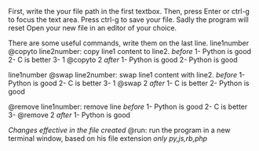 First, write the your file path in the first textbox.
Then, press Enter or ctrl-g to focus the text area.
Press ctrl-g to save your file. Sadly the program will reset
Open your new file in an editor of your choice.

There are some useful commands, write them on the last line.
line1number @copyto line2number: copy line1 content to line2.
*before*
1- Python is good
2- C is better
3- 1 @copyto 2
*after*
1- Python is good
2- Python is good



line1number @swap line2number: swap line1 content with line2.
*before*
1- Python is good
2- C is better
3- 1 @swap 2
*after*
1- C is better
2- Python is good

@remove line1number: remove line
*before*
1- Python is good
2- C is better
3- @remove 2
*after*
1- Python is good

*Changes effective in the file created*
@run: run the program in a new terminal window, based on his file extension
*only py,js,rb,php*






